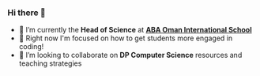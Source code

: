 ### Hi there 👋

- 🔭 I’m currently the **Head of Science** at **[ABA Oman International School](http://www.abaoman.org)**
- 🌱 Right now I'm focused on how to get students more engaged in coding!
- 👯 I’m looking to collaborate on **DP Computer Science** resources and teaching strategies
<!--
- 🤔 I’m looking for help with ...
- 💬 Ask me about ...
- 📫 How to reach me: ...
- ⚡ Fun fact: ...
-->
